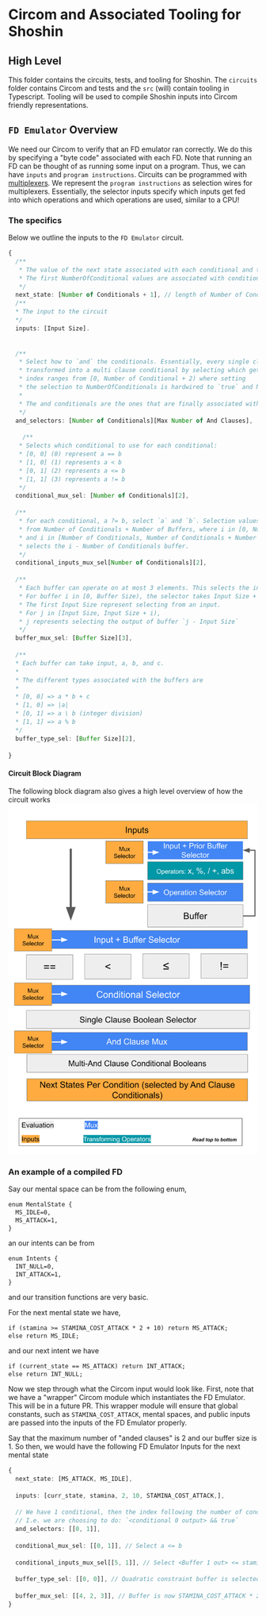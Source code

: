 # Circom and Associated Tooling for Shoshin

## High Level

This folder contains the circuits, tests, and tooling for Shoshin. The `circuits` folder
contains Circom and tests and the `src` (will) contain tooling in Typescript. Tooling will be used to compile
Shoshin inputs into Circom friendly representations.

## `FD Emulator` Overview

We need our Circom to verify that an FD emulator ran correctly. We do this by specifying a "byte code" associated with each FD. Note that running an FD can be thought of as running some input on a program. Thus, we can have `inputs` and `program instructions`. Circuits can be programmed with [multiplexers](https://en.wikipedia.org/wiki/Multiplexer). We represent the `program instructions` as selection wires for multiplexers. Essentially, the selector inputs specify which inputs get fed into which operations and which operations are used, similar to a CPU!

### The specifics

Below we outline the inputs to the `FD Emulator` circuit.

```typescript
{
  /**
   * The value of the next state associated with each conditional and the default
   * The first NumberOfConditional values are associated with conditionals. The last one is a default
   */
  next_state: [Number of Conditionals + 1], // length of Number of Conditionals + 1
  /**
  * The input to the circuit
  */
  inputs: [Input Size].


  /**
   * Select how to `and` the conditionals. Essentially, every single clause conditional can be
   * transformed into a multi clause conditional by selecting which get `anded` together. The selection
   * index ranges from [0, Number of Conditional + 2) where setting
   * the selection to NumberOfConditionals is hardwired to `true` and NumberOfConditionals+1 is hardwired to `false`
   *
   * The and conditionals are the ones that are finally associated with the output `next_state`
   */
  and_selectors: [Number of Conditionals][Max Number of And Clauses],

	/**
   * Selects which conditional to use for each conditional:
   * [0, 0] (0) represent a == b
   * [1, 0] (1) represents a < b
   * [0, 1] (2) represents a <= b
   * [1, 1] (3) represents a != b
   */
  conditional_mux_sel: [Number of Conditionals][2],

  /**
   * for each conditional, a ?= b, select `a` and `b`. Selection values range
   * from Number of Conditionals + Number of Buffers, where i in [0, Number of Conditionals) selects the ith input
   * and i in [Number of Conditionals, Number of Conditionals + Number of Buffers)
   * selects the i - Number of Conditionals buffer.
   */
  conditional_inputs_mux_sel[Number of Conditionals][2],

  /**
   * Each buffer can operate on at most 3 elements. This selects the inputs for each buffer.
   * For buffer i in [0, Buffer Size), the selector takes Input Size + i possible values.
   * The first Input Size represent selecting from an input.
   * For j in [Input Size, Input Size + i),
   * j represents selecting the output of buffer `j - Input Size`
   */
  buffer_mux_sel: [Buffer Size][3],

  /**
  * Each buffer can take input, a, b, and c.
  *
  * The different types associated with the buffers are
  *
  * [0, 0] => a * b + c
  * [1, 0] => |a|
  * [0, 1] => a \ b (integer division)
  * [1, 1] => a % b
  */
  buffer_type_sel: [Buffer Size][2],

}
```

#### Circuit Block Diagram

The following block diagram also gives a high level overview of how the circuit works
![imgs/FDBlockDiagram.png](imgs/FDBlockDiagram.png)

### An example of a compiled FD

Say our mental space can be from the following enum,

```
enum MentalState {
  MS_IDLE=0,
  MS_ATTACK=1,
}
```

an our intents can be from

```
enum Intents {
  INT_NULL=0,
  INT_ATTACK=1,
}
```

and our transition functions are very basic.

For the next mental state we have,

```
if (stamina >= STAMINA_COST_ATTACK * 2 + 10) return MS_ATTACK;
else return MS_IDLE;
```

and our next intent we have

```
if (current_state == MS_ATTACK) return INT_ATTACK;
else return INT_NULL;
```

Now we step through what the Circom input would look like. First, note that we have a "wrapper" Circom module which instantiates the FD Emulator. This will be in a future PR. This wrapper module will ensure that global constants, such as `STAMINA_COST_ATTACK`, mental spaces, and public inputs are passed into the inputs of the FD Emulator properly.

Say that the maximum number of "anded clauses" is 2 and our buffer size is 1. So then, we would have the following FD Emulator Inputs for the next mental state

```typescript
{
  next_state: [MS_ATTACK, MS_IDLE],

  inputs: [curr_state, stamina, 2, 10, STAMINA_COST_ATTACK,],

  // We have 1 conditional, then the index following the number of conditionals (1) is true by default
  // I.e. we are choosing to do: `<conditional 0 output> && true`
  and_selectors: [[0, 1]],

  conditional_mux_sel: [[0, 1]], // Select a <= b

  conditional_inputs_mux_sel[[5, 1]], // Select <Buffer 1 out> <= stamina

  buffer_type_sel: [[0, 0]], // Quadratic constraint buffer is selected to give use a * b + c

  buffer_mux_sel: [[4, 2, 3]], // Buffer is now STAMINA_COST_ATTACK * 2 + 10
}
```
